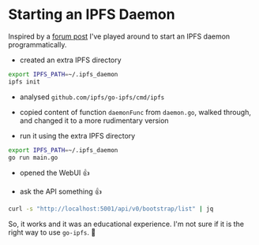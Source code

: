 # Starting an IPFS Daemon

Inspired by a [forum post](https://discuss.ipfs.io/t/ipfs-start-ipfs-daemon-direct-from-the-go-application/4952) I've played around to start an IPFS daemon programmatically.



- created an extra IPFS directory 

```bash
export IPFS_PATH=~/.ipfs_daemon
ipfs init
```

- analysed `github.com/ipfs/go-ipfs/cmd/ipfs`

- copied content of function `daemonFunc` from `daemon.go`, walked through, and changed it to a more rudimentary version

- run it using the extra IPFS directory

```bash
export IPFS_PATH=~/.ipfs_daemon
go run main.go
```

- opened the WebUI 👍

- ask the API something 👍

```bash
curl -s "http://localhost:5001/api/v0/bootstrap/list" | jq
```

So, it works and it was an educational experience. I'm not sure if it is the right way to use `go-ipfs`. 🤔  
